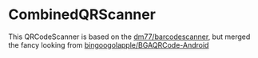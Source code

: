 # CombinedQRScanner

This QRCodeScanner is based on the [dm77/barcodescanner](https://github.com/dm77/barcodescanner), but merged the fancy looking from [bingoogolapple/BGAQRCode-Android](https://github.com/bingoogolapple/BGAQRCode-Android)
